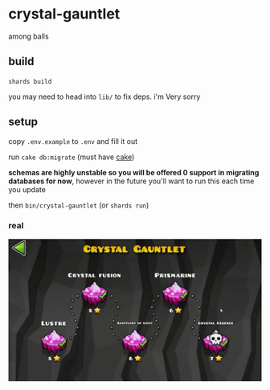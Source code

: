 # crystal-gauntlet

among balls

## build

`shards build`

you may need to head into `lib/` to fix deps. i'm Very sorry

## setup

copy `.env.example` to `.env` and fill it out

run `cake db:migrate` (must have [cake](https://github.com/axvm/cake/))

**schemas are highly unstable so you will be offered 0 support in migrating databases for now**, however in the future you'll want to run this each time you update

then `bin/crystal-gauntlet` (or `shards run`)

### real

![real](docs/crystal-gauntlet.jpg)